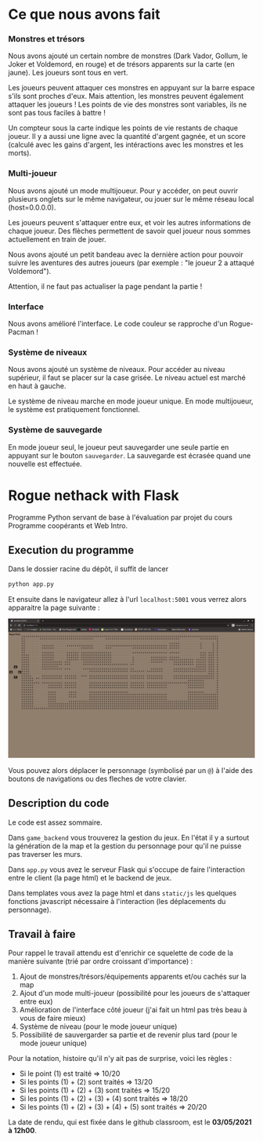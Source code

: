 # Ce que nous avons fait

### Monstres et trésors

Nous avons ajouté un certain nombre de monstres (Dark Vador, Gollum, le Joker et Voldemord, en rouge) et de trésors
apparents sur la carte (en jaune). Les joueurs sont tous en vert.

Les joueurs peuvent attaquer ces monstres en appuyant sur la barre espace s'ils sont proches d'eux. Mais attention,
les monstres peuvent également attaquer les joueurs ! Les points de vie des monstres sont variables, ils ne sont pas
tous faciles à battre !

Un compteur sous la carte indique les points de vie restants de chaque joueur. Il y a aussi une ligne avec la quantité
d'argent gagnée, et un score (calculé avec les gains d'argent, les intéractions avec les monstres et les morts).

### Multi-joueur

Nous avons ajouté un mode multijoueur. Pour y accéder, on peut ouvrir plusieurs onglets sur le même navigateur, ou
jouer sur le même réseau local (host=0.0.0.0).

Les joueurs peuvent s'attaquer entre eux, et voir les autres informations de chaque joueur. Des flèches permettent de
savoir quel joueur nous sommes actuellement en train de jouer.

Nous avons ajouté un petit bandeau avec la dernière action pour pouvoir suivre les aventures des autres joueurs
(par exemple : "le joueur 2 a attaqué Voldemord").

Attention, il ne faut pas actualiser la page pendant la partie !

### Interface

Nous avons amélioré l'interface. Le code couleur se rapproche d'un Rogue-Pacman !

### Système de niveaux

Nous avons ajouté un système de niveaux. Pour accéder au niveau supérieur, il faut se placer sur la case grisée.
Le niveau actuel est marché en haut à gauche.

Le système de niveau marche en mode joueur unique. En mode multijoueur, le système est pratiquement fonctionnel.

### Système de sauvegarde

En mode joueur seul, le joueur peut sauvegarder une seule partie 
en appuyant sur le bouton `sauvegarder`. La sauvegarde est écrasée quand une nouvelle est effectuée.

# Rogue nethack with Flask

Programme Python servant de base à l'évaluation par projet du cours Programme coopérants et Web Intro.

## Execution du programme 

Dans le dossier racine du dépôt, il suffit de lancer 

```bash 
python app.py 
```

Et ensuite dans le navigateur allez à l'url `localhost:5001` vous verrez alors apparaitre la page suivante : 

![](media/demo.png)


Vous pouvez alors déplacer le personnage (symbolisé par un `@`) à l'aide des boutons de navigations ou des fleches de votre clavier. 

## Description du code 

Le code est assez sommaire.

Dans `game_backend` vous trouverez la gestion du jeux. En l'état il y a surtout la génération de la map et la gestion du personnage pour qu'il ne puisse pas traverser les murs. 

Dans `app.py` vous avez le serveur Flask qui s'occupe de faire l'interaction entre le client (la page html) et le backend de jeux. 

Dans templates vous avez la page html et dans `static/js` les quelques fonctions javascript nécessaire à l'interaction (les déplacements du personnage). 

## Travail à faire 

Pour rappel le travail attendu est d'enrichir ce squelette de code de la manière suivante (trié par ordre croissant d'importance) : 

1. Ajout de monstres/trésors/équipements apparents et/ou cachés sur la map 
2. Ajout d'un mode multi-joueur (possibilité pour les joueurs de s'attaquer entre eux) 
3. Amélioration de l'interface côté joueur (j'ai fait un html pas très beau à vous de faire mieux) 
4. Système de niveau (pour le mode joueur unique) 
5. Possibilité de sauvergarder sa partie et de revenir plus tard (pour le mode joueur unique)  

Pour la notation, histoire qu'il n'y ait pas de surprise, voici les règles : 
* Si le point (1) est traité => 10/20 
* Si les points (1) + (2) sont traités => 13/20 
* Si les points (1) + (2) + (3) sont traités => 15/20 
* Si les points (1) + (2) + (3) + (4) sont traités => 18/20 
* Si les points (1) + (2) + (3) + (4) + (5) sont traités => 20/20

La date de rendu, qui est fixée dans le github classroom, est le **03/05/2021 à 12h00**. 
